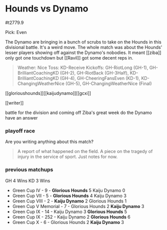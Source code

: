 # Hounds vs Dynamo

#t2779.9

Pick: Even

The Dynamo are bringing in a bunch of scrubs to take on the Hounds in this divisional battle. It's a weird move. The whole match was about the Hounds' lesser players showing off against the Dynamo's nobodies. It meant [[ziba]] only got one touchdown but [[Ravil]] got some decent reps in.

> Weather: Nice
> Toss: KD-Receive
> Kickoffs: GH-RiotLong (GH-1), GH-BrilliantCoachingKD (GH-2), GH-RiotBack (GH-3Half), KD-BrilliantCoachingKD (GH-4), GH-CheeringFansEven (KD-1), KD-ChangingWeatherNice (GH-5), GH-ChangingWeatherNice (Final)

[[glorioushounds]][[kaijudynamo]][[gcxi]]

[[writer]] 

battle for the division and coming off Ziba's great week do the Dynamo have an answer

### playoff race



Are you writing anything about this match?

> A report of what happened on the field.
> A piece on the tragedy of injury in the service of sport.
> Just notes for now.

### previous matchups

GH 4 Wins
KD 3 Wins

* Green Cup IV - 9 - **Glorious Hounds** 5 Kaiju Dynamo 0
* Green Cup VII - 5 - **Glorious Hounds** 4 Kaiju Dynamo 3
* Green Cup VIII - 2 - **Kaiju Dynamo** 2 Glorious Hounds 1
* Green Cup V Memorial - 7 - Glorious Hounds 2 **Kaiju Dynamo** 3
* Green Cup IX - 14 - Kaiju Dynamo 3 **Glorious Hounds** 5
* Green Cup IX - 252 - Kaiju Dynamo 2 **Glorious Hounds** 6
* Green Cup X - 6 - Glorious Hounds 2 **Kaiju Dynamo** 3
